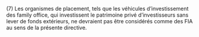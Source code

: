 (7) Les organismes de placement, tels que les véhicules d’investissement des family office, qui investissent le patrimoine privé d’investisseurs sans lever de fonds extérieurs, ne devraient pas être considérés comme des FIA au sens de la présente directive.